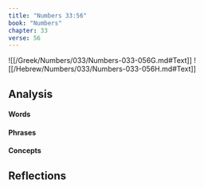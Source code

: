 ```yaml
---
title: "Numbers 33:56"
book: "Numbers"
chapter: 33
verse: 56
---
```

![[/Greek/Numbers/033/Numbers-033-056G.md#Text]]
![[/Hebrew/Numbers/033/Numbers-033-056H.md#Text]]

## Analysis

#### Words

#### Phrases

#### Concepts

## Reflections
